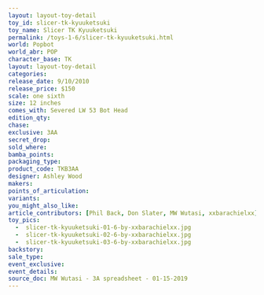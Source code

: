 ```yaml
---
layout: layout-toy-detail 
toy_id: slicer-tk-kyuuketsuki
toy_name: Slicer TK Kyuuketsuki
permalink: /toys-1-6/slicer-tk-kyuuketsuki.html
world: Popbot
world_abr: POP
character_base: TK
layout: layout-toy-detail
categories: 
release_date: 9/10/2010
release_price: $150 
scale: one sixth
size: 12 inches
comes_with: Severed LW 53 Bot Head
edition_qty: 
chase: 
exclusive: 3AA
secret_drop: 
sold_where: 
bamba_points: 
packaging_type: 
product_code: TKB3AA
designer: Ashley Wood
makers: 
points_of_articulation: 
variants: 
you_might_also_like: 
article_contributors: [Phil Back, Don Slater, MW Wutasi, xxbarachielxx]
toy_pics: 
  -  slicer-tk-kyuuketsuki-01-6-by-xxbarachielxx.jpg
  -  slicer-tk-kyuuketsuki-02-6-by-xxbarachielxx.jpg
  -  slicer-tk-kyuuketsuki-03-6-by-xxbarachielxx.jpg
backstory:
sale_type: 
event_exclusive: 
event_details: 
source_doc: MW Wutasi - 3A spreadsheet - 01-15-2019
---
```

